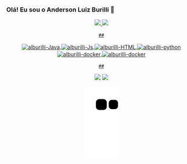 ### Olá! Eu sou o Anderson Luiz Burilli 👋

<!--
**alburilli/alburilli** is a ✨ _special_ ✨ repository because its `README.md` (this file) appears on your GitHub profile.

Here are some ideas to get you started:

- 🔭 I’m currently working on ...
- 🌱 I’m currently learning ...
- 👯 I’m looking to collaborate on ...
- 🤔 I’m looking for help with ...
- 💬 Ask me about ...
- 📫 How to reach me: ...
- 😄 Pronouns: ...
- ⚡ Fun fact: ...
-->


<div align="center">
  <a href="https://github.com/alburilli">
  <img height="180em" src="https://github-readme-stats.vercel.app/api?username=alburilli&show_icons=true&theme=dracula&include_all_commits=true&count_private=true"/>
  <img height="180em" src="https://github-readme-stats.vercel.app/api/top-langs/?username=alburilli&layout=compact&langs_count=7&theme=dracula"/>

    ##
  
  <i class="devicon-java-plain colored"></i>
<img align="center" alt="alburilli-Java" height="30" width="40"
     src="https://cdn.jsdelivr.net/gh/devicons/devicon/icons/java/java-original.svg" />
<img align="center" alt="alburilli-Js" height="30" width="40"
     src="https://cdn.jsdelivr.net/gh/devicons/devicon/icons/javascript/javascript-original.svg" />
<img align="center" alt="alburilli-HTML" height="30" width="40"
     src="https://cdn.jsdelivr.net/gh/devicons/devicon/icons/html5/html5-original.svg" />
  <img align="center" alt="alburilli-python" height="30" width="40"
       src="https://cdn.jsdelivr.net/gh/devicons/devicon/icons/python/python-original.svg" />
    <img align="center" alt="alburilli-docker" height="30" width="40"
         src="https://cdn.jsdelivr.net/gh/devicons/devicon/icons/docker/docker-original.svg" />
    <img align="center" alt="alburilli-docker" height="30" width="40"
         src="https://cdn.jsdelivr.net/gh/devicons/devicon/icons/ruby/ruby-original.svg" />



    ##
  
 
  <div> 
  <a href = "mailto:alburilli@gmail.com"><img src="https://img.shields.io/badge/-Gmail-%23333?style=for-the-badge&logo=gmail&logoColor=white" target="_blank"></a>
  <a href="https://www.linkedin.com/in/" target="_blank"><img src="https://img.shields.io/badge/-LinkedIn-%230077B5?style=for-the-badge&logo=linkedin&logoColor=white" target="_blank"></a>
 
  ![Snake animation](https://github.com/rafaballerini/rafaballerini/blob/output/github-contribution-grid-snake.svg)
 
</div>
